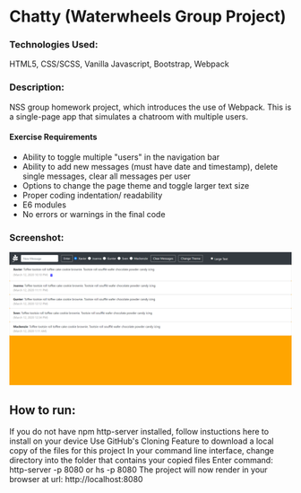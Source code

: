 # Chatty (Waterwheels Group Project)

### Technologies Used:
HTML5, CSS/SCSS, Vanilla Javascript, Bootstrap, Webpack

### Description:
NSS group homework project, which introduces the use of Webpack.
This is a single-page app that simulates a chatroom with multiple users.

#### Exercise Requirements
* Ability to toggle multiple "users" in the navigation bar
* Ability to add new messages (must have date and timestamp), delete single messages, clear all messages per user
* Options to change the page theme and toggle larger text size
* Proper coding indentation/ readability
* E6 modules
* No errors or warnings in the final code


### Screenshot:
![screenshot](src/javascripts/screenshots/chatty.png)

## How to run: 
If you do not have npm http-server installed, follow instuctions here to install on your device
Use GitHub's Cloning Feature to download a local copy of the files for this project
In your command line interface, change directory into the folder that contains your copied files
Enter command: http-server -p 8080 or hs -p 8080
The project will now render in your browser at url: http://localhost:8080
